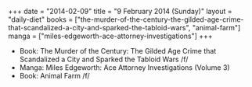 +++
date = "2014-02-09"
title = "9 February 2014 (Sunday)"
layout = "daily-diet"
books = ["the-murder-of-the-century-the-gilded-age-crime-that-scandalized-a-city-and-sparked-the-tabloid-wars", "animal-farm"]
manga = ["miles-edgeworth-ace-attorney-investigations"]
+++


* Book: The Murder of the Century: The Gilded Age Crime that Scandalized a City and Sparked the Tabloid Wars /f/
* Manga: Miles Edgeworth: Ace Attorney Investigations (Volume 3)
* Book: Animal Farm /f/
